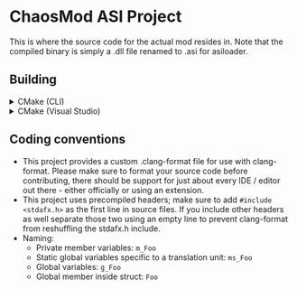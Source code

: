 # ChaosMod ASI Project

This is where the source code for the actual mod resides in. Note that the compiled binary is simply a .dll file renamed to .asi for asiloader.

## Building

<details>
  <summary>CMake (CLI)</summary>
	
  1. `mkdir build`

  2. `cd build`

  3. `cmake -GNinja -DCMAKE_BUILD_TYPE=Release ..`

  4. `ninja`
	
</details>

<details>
  <summary>CMake (Visual Studio)</summary>

  Make sure the `C++ CMake tools for Windows` component is installed through the Visual Studio Installer.

  1. Click on the `Switch between solutions and available views` button in the Solution Explorer (next to the home icon)

  2. Click on `CMake Targets View`

  3. Build the `ChaosMod Project` target

  The .asi should be located inside the `out/build/<Configuration>` folder.
	
</details>

## Coding conventions

- This project provides a custom .clang-format file for use with clang-format. Please make sure to format your source code before contributing, there should be support for just about every IDE / editor out there - either officially or using an extension.
- This project uses precompiled headers; make sure to add `#include <stdafx.h>` as the first line in source files. If you include other headers as well separate those two using an empty line to prevent clang-format from reshuffling the stdafx.h include.
- Naming:
    - Private member variables: `m_Foo`
    - Static global variables specific to a translation unit: `ms_Foo`
    - Global variables: `g_Foo`
    - Global member inside struct: `Foo`
